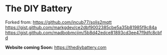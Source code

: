 # The DIY Battery
Forked from:
https://github.com/incub77/solis2mqtt
https://gist.github.com/markgdev/ce2dbf9002385cbe5a35b81985f9c84a
https://gist.github.com/madbobmcjim/5b8d42edce81893cd3ee47f9dfc8cbfd

**Website coming Soon:**
https://thediybattery.com

